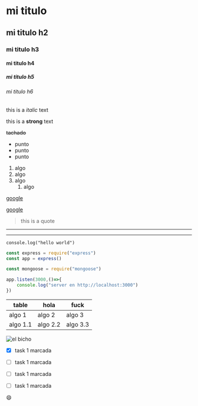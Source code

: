 <!--heading-->

# mi titulo
## mi titulo h2
### mi titulo h3
#### mi titulo h4
##### mi titulo h5
###### mi titulo h6


this is a *italic* text

this is a **strong** text

~~tachado~~


<!--unorderlist-->
* punto
* punto
* punto

<!--order list-->

1. algo
2. algo
3. algo
    1. algo

[google](http://www.google.com)

[google](http://www.google.com "link a google")

>this is a quote
___
---

`console.log("hello world")`

```javascript
const express = require("express")
const app = express()

const mongoose = require("mongoose")

app.listen(3000,()=>{
    console.log("server en http://localhost:3000")
})
```

|   table  |    hola    |   fuck    |
|----------|-----------|------------|
|   algo 1  |algo 2 |   algo 3  |
|   algo 1.1    |  algo 2.2 | algo 3.3  |


![el bicho](https://hips.hearstapps.com/hmg-prod.s3.amazonaws.com/images/juventus-player-cristiano-ronaldo-poses-for-a-photo-during-news-photo-1590741989.jpg?crop=0.66667xw:1xh;center,top&resize=640:* "el bichito")



<!--GIT HUB MARKDOW-->

* [x] task 1 marcada

* [ ] task 1 marcada

* [ ] task 1 marcada

* [ ] task 1 marcada

:smile:
